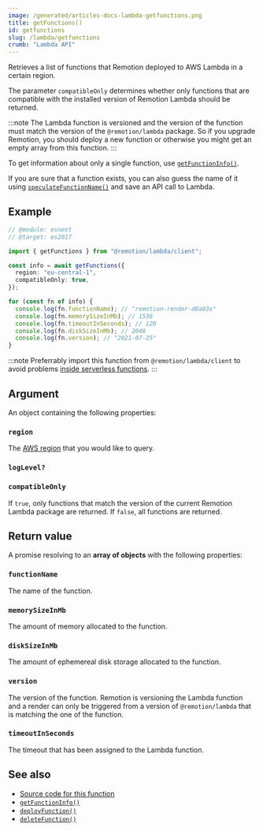 ```yaml
---
image: /generated/articles-docs-lambda-getfunctions.png
title: getFunctions()
id: getfunctions
slug: /lambda/getfunctions
crumb: "Lambda API"
---
```


Retrieves a list of functions that Remotion deployed to AWS Lambda in a certain region.

The parameter `compatibleOnly` determines whether only functions that are compatible with the installed version of Remotion Lambda should be returned.

:::note
The Lambda function is versioned and the version of the function must match the version of the `@remotion/lambda` package. So if you upgrade Remotion, you should deploy a new function or otherwise you might get an empty array from this function.
:::

To get information about only a single function, use [`getFunctionInfo()`](/docs/lambda/getfunctioninfo).

If you are sure that a function exists, you can also guess the name of it using [`speculateFunctionName()`](/docs/lambda/speculatefunctionname) and save an API call to Lambda.

## Example

```ts twoslash
// @module: esnext
// @target: es2017

import { getFunctions } from "@remotion/lambda/client";

const info = await getFunctions({
  region: "eu-central-1",
  compatibleOnly: true,
});

for (const fn of info) {
  console.log(fn.functionName); // "remotion-render-d8a03x"
  console.log(fn.memorySizeInMb); // 1536
  console.log(fn.timeoutInSeconds); // 120
  console.log(fn.diskSizeInMb); // 2048
  console.log(fn.version); // "2021-07-25"
}
```

:::note
Preferrably import this function from `@remotion/lambda/client` to avoid problems [inside serverless functions](/docs/lambda/light-client).
:::

## Argument

An object containing the following properties:

### `region`

The [AWS region](/docs/lambda/region-selection) that you would like to query.

### `logLevel?`<AvailableFrom v="v4.0.115"/>

<Options id="log"/>

### `compatibleOnly`

If `true`, only functions that match the version of the current Remotion Lambda package are returned. If `false`, all functions are returned.

## Return value

A promise resolving to an **array of objects** with the following properties:

### `functionName`

The name of the function.

### `memorySizeInMb`

The amount of memory allocated to the function.

### `diskSizeInMb`

The amount of ephemereal disk storage allocated to the function.

### `version`

The version of the function. Remotion is versioning the Lambda function and a render can only be triggered from a version of `@remotion/lambda` that is matching the one of the function.

### `timeoutInSeconds`

The timeout that has been assigned to the Lambda function.

## See also

- [Source code for this function](https://github.com/remotion-dev/remotion/blob/main/packages/lambda/src/api/get-functions.ts)
- [`getFunctionInfo()`](/docs/lambda/getfunctioninfo)
- [`deployFunction()`](/docs/lambda/deployfunction)
- [`deleteFunction()`](/docs/lambda/deletefunction)
